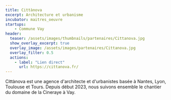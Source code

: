 ```yaml
---
title: Cittànova
excerpt: Architecture et urbanisme
incubator: maitres_oeuvre
startups:
    - Commune Vay
header:
  teaser: /assets/images/thumbnails/partenaires/Cittanova.jpg
  show_overlay_excerpt: true
  overlay_image: /assets/images/partenaires/Cittanova.jpg
  overlay_filter: 0.5
  actions:
    - label: "Lien direct"
      url: https://cittanova.fr/
---
```


Cittànova est une agence d'architecte et d'urbanistes basée à Nantes, Lyon, Toulouse et Tours. Depuis début 2023, nous suivons ensemble le chantier du domaine de la Cineraye à Vay.
